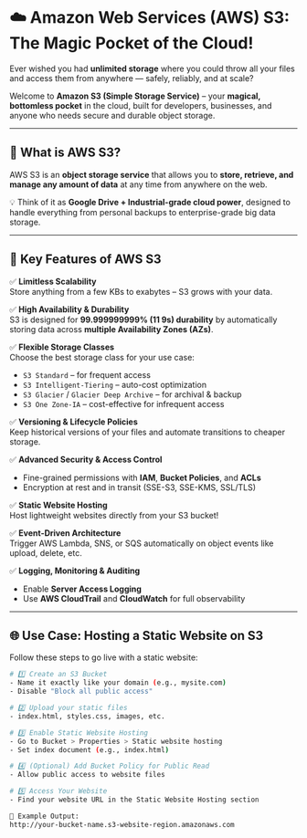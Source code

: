 # ☁️ Amazon Web Services (AWS) S3: The Magic Pocket of the Cloud!

Ever wished you had **unlimited storage** where you could throw all your files and access them from anywhere — safely, reliably, and at scale?

Welcome to **Amazon S3 (Simple Storage Service)** – your **magical, bottomless pocket** in the cloud, built for developers, businesses, and anyone who needs secure and durable object storage.

---

## 🔹 What is AWS S3?

AWS S3 is an **object storage service** that allows you to **store, retrieve, and manage any amount of data** at any time from anywhere on the web.

💡 Think of it as **Google Drive + Industrial-grade cloud power**, designed to handle everything from personal backups to enterprise-grade big data storage.

---

## 🔹 Key Features of AWS S3

✅ **Limitless Scalability**  
Store anything from a few KBs to exabytes – S3 grows with your data.

✅ **High Availability & Durability**  
S3 is designed for **99.999999999% (11 9s) durability** by automatically storing data across **multiple Availability Zones (AZs)**.

✅ **Flexible Storage Classes**  
Choose the best storage class for your use case:
- `S3 Standard` – for frequent access
- `S3 Intelligent-Tiering` – auto-cost optimization
- `S3 Glacier` / `Glacier Deep Archive` – for archival & backup
- `S3 One Zone-IA` – cost-effective for infrequent access

✅ **Versioning & Lifecycle Policies**  
Keep historical versions of your files and automate transitions to cheaper storage.

✅ **Advanced Security & Access Control**  
- Fine-grained permissions with **IAM**, **Bucket Policies**, and **ACLs**
- Encryption at rest and in transit (SSE-S3, SSE-KMS, SSL/TLS)

✅ **Static Website Hosting**  
Host lightweight websites directly from your S3 bucket!

✅ **Event-Driven Architecture**  
Trigger AWS Lambda, SNS, or SQS automatically on object events like upload, delete, etc.

✅ **Logging, Monitoring & Auditing**  
- Enable **Server Access Logging**
- Use **AWS CloudTrail** and **CloudWatch** for full observability

---

## 🌐 Use Case: Hosting a Static Website on S3

Follow these steps to go live with a static website:

```bash
# 1️⃣ Create an S3 Bucket
- Name it exactly like your domain (e.g., mysite.com)
- Disable "Block all public access"

# 2️⃣ Upload your static files
- index.html, styles.css, images, etc.

# 3️⃣ Enable Static Website Hosting
- Go to Bucket > Properties > Static website hosting
- Set index document (e.g., index.html)

# 4️⃣ (Optional) Add Bucket Policy for Public Read
- Allow public access to website files

# 5️⃣ Access Your Website
- Find your website URL in the Static Website Hosting section

📎 Example Output:
http://your-bucket-name.s3-website-region.amazonaws.com
